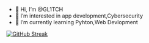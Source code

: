 - 👋 Hi, I’m @GL1TCH
- 👀 I’m interested in app development,Cybersecurity
- 🌱 I’m currently learning Pyhton,Web Devlopment


[![GitHub Streak](https://streak-stats.demolab.com?user=GLITCH-hash01&theme=dark&hide_border=true)](https://git.io/streak-stats)

